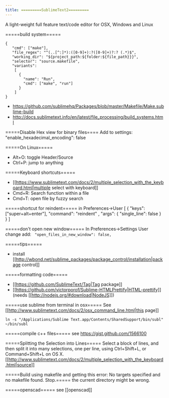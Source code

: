 ```yaml
---
title: =========SublimeText2=========
---
```

A light-weight full feature text/code editor for OSX, Windows and Linux

=====build system=====
```
{
   "cmd": ["make"],
   "file_regex": "^(..[^:]*):([0-9]+):?([0-9]+)?:? (.*)$",
   "working_dir": "${project_path:${folder:${file_path}}}",
   "selector": "source.makefile",
   "variants":
    [
      {
        "name": "Run",
        "cmd": ["make", "run"]
      }
    ]
}
```
* https://github.com/sublimehq/Packages/blob/master/Makefile/Make.sublime-build
* http://docs.sublimetext.info/en/latest/file_processing/build_systems.html

=====Disable Hex view for binary files====
Add to settings:
  "enable_hexadecimal_encoding": false

=====On Linux=====
* Alt+O: toggle Header/Source
* Ctrl+P: jump to anything

=====Keyboard shortcuts=====
* [[https://www.sublimetext.com/docs/2/multiple_selection_with_the_keyboard.html|multiple select with keyboard]]
* Cmd+R: Search function within a file
* Cmd+T: open file by fuzzy search

=====shortcut for reindent=====
in Preferences->User
  [ 
    { "keys": ["super+alt+enter"], "command": "reindent" , "args": { "single_line": false } }
  ]
  
=====don't open new window=====
In Preferences->Settings User change add:
<code>
    "open_files_in_new_window": false,
</code>

=====tips=====
* install [[http://wbond.net/sublime_packages/package_control/installation|package control]]

=====formatting code=====
* [[https://github.com/SublimeText/Tag|Tag package]]
* [[https://github.com/victorporof/Sublime-HTMLPrettify|HTML-prettify]] (needs [[http://nodejs.org/#download|NodeJS]])

=====use sublime from terminal in osx=====
See [[http://www.sublimetext.com/docs/2/osx_command_line.html|this page]]
```
ln -s "/Applications/Sublime Text.app/Contents/SharedSupport/bin/subl" ~/bin/subl
```

=====compile c++ files=====
see https://gist.github.com/1566100

=====Splitting the Selection into Lines=====
Select a block of lines, and then split it into many selections, one per line, using Ctrl+Shift+L, or Command+Shift+L on OS X. [[http://www.sublimetext.com/docs/2/multiple_selection_with_the_keyboard.html|source]]

=====Build using makefile and getting this error: No targets specified and no makefile found. Stop.=====
the current directory might be wrong.

=====openscad=====
see [[openscad]]
